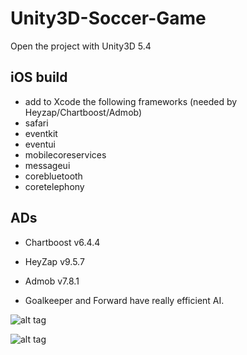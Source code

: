 # Unity3D-Soccer-Game

Open the project with Unity3D 5.4

## iOS build
 - add to Xcode the following frameworks (needed by Heyzap/Chartboost/Admob)
 - safari
 - eventkit
 - eventui
 - mobilecoreservices
 - messageui
 - corebluetooth
 - coretelephony

## ADs
- Chartboost	v6.4.4
- HeyZap		v9.5.7
- Admob		v7.8.1


- Goalkeeper and Forward have really efficient AI.


![alt tag](http://i.imgur.com/deyTEJf.jpg)

![alt tag](http://i.imgur.com/0QtPeUW.jpg)
